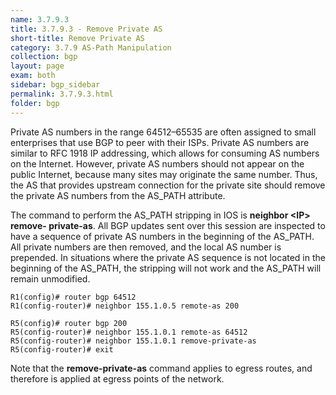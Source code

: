 ```yaml
---
name: 3.7.9.3
title: 3.7.9.3 - Remove Private AS
short-title: Remove Private AS
category: 3.7.9 AS-Path Manipulation
collection: bgp
layout: page
exam: both
sidebar: bgp_sidebar
permalink: 3.7.9.3.html
folder: bgp
---
```

Private AS numbers in the range 64512–65535 are often assigned to small enterprises that use BGP to peer with their ISPs. Private AS numbers are similar to RFC 1918 IP addressing, which allows for consuming AS numbers on the Internet. However, private AS numbers should not appear on the public Internet, because many sites may originate the same number. Thus, the AS that provides upstream connection for the private site should remove the private AS numbers from the AS_PATH attribute.

The command to perform the AS_PATH stripping in IOS is **neighbor \<IP\> remove- private-as**. All BGP updates sent over this session are inspected to have a sequence of private AS numbers in the beginning of the AS_PATH. All private numbers are then removed, and the local AS number is prepended. In situations where the private AS sequence is not located in the beginning of the AS_PATH, the stripping will not work and the AS_PATH will remain unmodified.
```
R1(config)# router bgp 64512
R1(config-router)# neighbor 155.1.0.5 remote-as 200
```
```
R5(config)# router bgp 200
R5(config-router)# neighbor 155.1.0.1 remote-as 64512
R5(config-router)# neighbor 155.1.0.1 remove-private-as
R5(config-router)# exit
```
Note that the **remove-private-as** command applies to egress routes, and therefore is applied at egress points of the network.